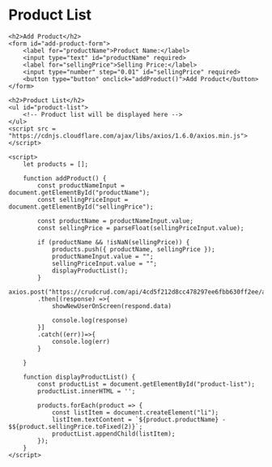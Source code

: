 <!DOCTYPE html>
<html>
<head>
    <title>Product List</title>
</head>
<body>
    <h1>Product List</h1>

    <h2>Add Product</h2>
    <form id="add-product-form">
        <label for="productName">Product Name:</label>
        <input type="text" id="productName" required>
        <label for="sellingPrice">Selling Price:</label>
        <input type="number" step="0.01" id="sellingPrice" required>
        <button type="button" onclick="addProduct()">Add Product</button>
    </form>

    <h2>Product List</h2>
    <ul id="product-list">
        <!-- Product list will be displayed here -->
    </ul>
    <script src = "https://cdnjs.cloudflare.com/ajax/libs/axios/1.6.0/axios.min.js"></script>

    <script>
        let products = [];

        function addProduct() {
            const productNameInput = document.getElementById("productName");
            const sellingPriceInput = document.getElementById("sellingPrice");

            const productName = productNameInput.value;
            const sellingPrice = parseFloat(sellingPriceInput.value);

            if (productName && !isNaN(sellingPrice)) {
                products.push({ productName, sellingPrice });
                productNameInput.value = "";
                sellingPriceInput.value = "";
                displayProductList();
            }
            axios.post("https://crudcrud.com/api/4cd5f212d8cc478297ee6fbb630ff2ee/appointmentData",obj);
            .then[(response) =>{
                showNewUserOnScreen(respond.data)

                console.log(response)
            }]
            .catch((err))=>{
                console.log(err)
            }
            
        }

        function displayProductList() {
            const productList = document.getElementById("product-list");
            productList.innerHTML = '';

            products.forEach(product => {
                const listItem = document.createElement("li");
                listItem.textContent = `${product.productName} - $${product.sellingPrice.toFixed(2)}`;
                productList.appendChild(listItem);
            });
        }
    </script>
</body>
</html>

